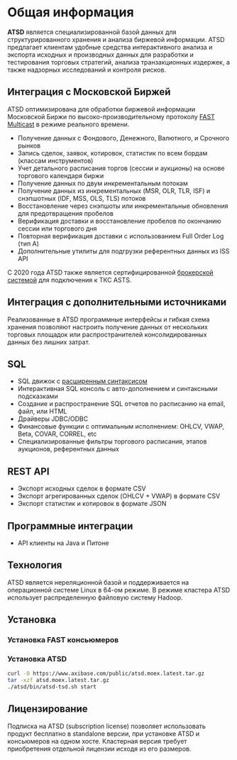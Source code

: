 # Общая информация

**ATSD** является специализированной базой данных для структурированного хранения и анализа биржевой информации. ATSD предлагает клиентам удобные средства интерактивного анализа и экспорта исходных и производных данных для разработки и тестирования торговых стратегий, анализа транзакционных издержек, а также надзорных исследований и контроля рисков. 

## Интеграция с Московской Биржей

ATSD оптимизирована для обработки биржевой информации Московской Биржи по высоко-производительному протоколу [FAST Multicast](https://www.moex.com/s441) в режиме реального времени.

* Получение данных с Фондового, Денежного, Валютного, и Срочного рынков
* Запись сделок, заявок, котировок, статистик по всем бордам (классам инструментов)
* Учет детального расписания торгов (сессии и аукционы) на основе торгового календаря биржи
* Получение данных по двум инкрементальным потокам
* Получение данных из инкрементальных (MSR, OLR, TLR, ISF) и снэпшотных (IDF, MSS, OLS, TLS) потоков
* Восстановление через снэпшоты или инкрементальные обновления для предотвращения пробелов
* Верификация доставки и восстановление пробелов по окончанию сессии или торгового дня
* Повторная верификация доставки с использованием Full Order Log (тип А)
* Дополнительные утилиты для подгрузки референтных данных из ISS API

С 2020 года ATSD также является сертифицированной [брокерской системой](https://www.moex.com/a1198) для подключения к ТКС ASTS.

## Интеграция с дополнительными источниками

Реализованные в ATSD программные интерфейсы и гибкая схема хранения позволяют настроить получение данных от нескольких торговых площадок или распространителей консолидированных данных без лишних затрат.

## SQL

* SQL движок с [расширенным синтаксисом](sql.md)
* Интерактивная SQL консоль с авто-дополнением и синтаксными подсказками
* Создание и распространение SQL отчетов по расписанию на email, файл, или HTML
* Драйверы JDBC/ODBC
* Финансовые функции с оптимальным исполнением: OHLCV, VWAP, Beta, COVAR, CORREL, etc
* Специализированные фильтры торгового расписания, этапов аукционов, референтных данных

## REST API

* Экспорт исходных сделок в формате CSV
* Экспорт агрегированных сделок (OHLCV + VWAP) в формате CSV
* Экспорт статистик и котировок в формате JSON

## Программные интеграции

* API клиенты на Java и Питоне

## Технология 

ATSD является нереляционной базой и поддерживается на операционной системе Linux в 64-ом режиме. В режиме кластера ATSD использует распределенную файловую систему Hadoop.

## Установка

### Установка FAST консьюмеров

### Установка ATSD

```bash
curl -O https://www.axibase.com/public/atsd.moex.latest.tar.gz
tar -xzf atsd.moex.latest.tar.gz
./atsd/bin/atsd-tsd.sh start
```

## Лицензирование

Подписка на ATSD (subscription license) позволяет использовать продукт бесплатно в standalone версии, при установке ATSD и консьюмеров на одном хосте. Кластерная версия требует приобретения отдельной лицензии исходя из его размеров.
